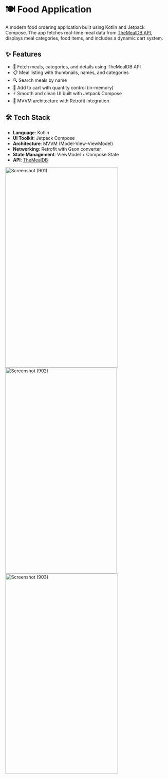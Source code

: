 # 🍽️ Food Application

A modern food ordering application built using Kotlin and Jetpack Compose. The app fetches real-time meal data from [TheMealDB API](https://www.themealdb.com/api.php), displays meal categories, food items, and includes a dynamic cart system.

## ✨ Features

- 📡 Fetch meals, categories, and details using TheMealDB API
- 📋 Meal listing with thumbnails, names, and categories
- 🔍 Search meals by name
- 🛒 Add to cart with quantity control (in-memory)
- ⚡ Smooth and clean UI built with Jetpack Compose
- 🔄 MVVM architecture with Retrofit integration

## 🛠️ Tech Stack

- **Language**: Kotlin
- **UI Toolkit**: Jetpack Compose
- **Architecture**: MVVM (Model-View-ViewModel)
- **Networking**: Retrofit with Gson converter
- **State Management**: ViewModel + Compose State
- **API**: [TheMealDB](https://www.themealdb.com/api.php)

<img width="350" height="623" alt="Screenshot (901)" src="https://github.com/user-attachments/assets/39124bea-734c-4248-ab62-a36fe29f300d" />
<img width="346" height="642" alt="Screenshot (902)" src="https://github.com/user-attachments/assets/daa6fbee-e75d-44a3-ae3b-21a161089759" />
<img width="350" height="623" alt="Screenshot (903)" src="https://github.com/user-attachments/assets/9c49037f-8f22-407f-a5da-687fca788d4a" />

